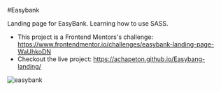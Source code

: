 #Easybank

Landing page for EasyBank. Learning how to use SASS.

- This project is a Frontend Mentors's challenge: https://www.frontendmentor.io/challenges/easybank-landing-page-WaUhkoDN
- Checkout the live project: https://achapeton.github.io/Easybang-landing/

![easybank](https://user-images.githubusercontent.com/29237868/82164668-f310a400-986e-11ea-97f8-3dcd25aae612.png)

